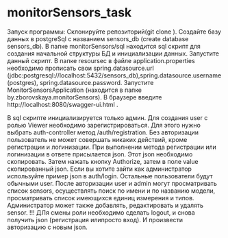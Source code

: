 # monitorSensors_task
Запуск программы:
Склонируйте репозиторий(git clone <url>).
Создайте базу данных в postgreSql с названием sensors_db (create database sensors_db).
В папке monitorSensors/sql находится sql скрипт для создания начальной структуры БД и инициализации данных. Запустите данный скрипт.
В папке resoursec в файле application.properties необходимо прописать свои spring.datasource.url (jdbc:postgresql://localhost:5432/sensors_db),spring.datasource.username (postgres), spring.datasource.password.
Запустите MonitorSensorsApplication (находится в папке by.zborovskaya.monitorSensors). В браузере введите http://localhost:8080/swagger-ui.html .
 
В sql скрипте инициализируется только админ. Для создания  user c ролью Viewer необходимо зарегистрироваться. Для этого нужно выбрать auth-controller метод /auth/registration. 
Без авторизации пользователь не может совершать никаких действий, кроме регистрации и логинизации. При выполнении метода регистрации или логинизации в ответе присылается json. Этот json необходимо скопировать. Затем нажать кнопку Authorize, затем в поле value скопированный json. 
  Если вы хотите зайти как администратор используйте пример json в auth/login. Остальные пользователи будут обычными user. 
  После авторизации user и admin могут просматривать список sensors, осуществлять поиск по имени и по названию модели, просматривать список имеющихся единиц измерения и типов. Администратор может также добавлять, редактировать и удалять sensor.
  !!! ДЛя смены роли необходимо сделать logout, и снова получить json (регистрация илипросто вход). И произвести авторизацию с новым json. 
  

  
  

